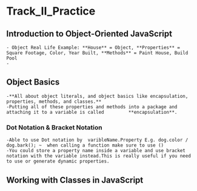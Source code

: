 # Track_II_Practice

## Introduction to Object-Oriented JavaScript

    - Object Real Life Example: **House** = Object, **Properties** = Square Footage, Color, Year Built, **Methods** = Paint House, Build Pool
    -

## Object Basics

    -**All about object literals, and object basics like encapsulation, properties, methods, and classes.**
    -Putting all of these properties and methods into a package and attaching it to a variable is called         **encapsulation**.

### Dot Notation & Bracket Notation

    -Able to use Dot notation by  varibleName.Property E.g. dog.color / dog.bark(); ~  when calling a function make sure to use ()
    -You could store a property name inside a variable and use bracket notation with the variable instead.This is really useful if you need to use or generate dynamic properties.

## Working with Classes in JavaScript

##
